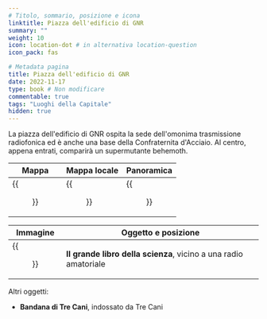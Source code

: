 ```yaml
---
# Titolo, sommario, posizione e icona
linktitle: Piazza dell'edificio di GNR
summary: ""
weight: 10
icon: location-dot # in alternativa location-question
icon_pack: fas

# Metadata pagina
title: Piazza dell'edificio di GNR
date: 2022-11-17
type: book # Non modificare
commentable: true
tags: "Luoghi della Capitale"
hidden: true
---
```




La piazza dell'edificio di GNR ospita la sede dell'omonima trasmissione radiofonica ed è anche una base della Confraternita d'Acciaio. Al centro, appena entrati, comparirà un supermutante behemoth.

| Mappa                            | Mappa locale                   | Panoramica                   |
| -------------------------------- | ------------------------------ | ---------------------------- |
| {{<figure src="GNR_Building_Plaza_loc.webp">}} | {{<figure src="GNR_building_loc_map.webp">}} | {{<figure src="GNR_Building_Plaza.webp">}} |

| Immagine                                   | Oggetto e posizione                                              |
| ------------------------------------------ | ---------------------------------------------------------------- |
| {{<figure src="BB_of_Science_GNR_building_plaza.webp">}} | **Il grande libro della scienza**, vicino a una radio amatoriale |


Altri oggetti:
- **Bandana di Tre Cani**, indossato da Tre Cani